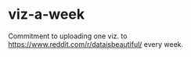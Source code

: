 # viz-a-week
Commitment to uploading one viz. to https://www.reddit.com/r/dataisbeautiful/ every week.
